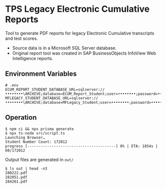 # TPS Legacy Electronic Cumulative Reports

Tool to generate PDF reports for legacy Electronic Cumulative transcripts and test scores.

- Source data is in a Microsoft SQL Server database.
- Original report tool was created in SAP BusinessObjects InfoView Web Intelligence reports.

## Environment Variables

```properties
# .env
ECUM_REPORT_STUDENT_DATABASE_URL=sqlserver://••••••••\ARCHIVE;database=ECUM_Report_Student;user=••••••••;password=••••••••;trustServerCertificate=true;
MFLEGACY_STUDENT_DATABASE_URL=sqlserver://••••••••\ARCHIVE;database=MFLegacy_Student;user=••••••••;password=••••••••;trustServerCertificate=true;
```

## Operation

```console
$ npm ci && npx prisma generate
$ npx ts-node src/script.ts
Launching Browser…
Student Number Count: 172012
progress [----------------------------------------] 0% | ETA: 1854s | 60/172012
```

Output files are generated in `out/`

```console
$ ls out | head -n3
280222.pdf
282051.pdf
284261.pdf
```
